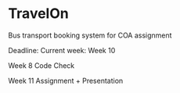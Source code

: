 # TravelOn
Bus transport booking system for COA assignment

Deadline: 
Current week: Week 10

Week 8  Code Check

Week 11 Assignment + Presentation

